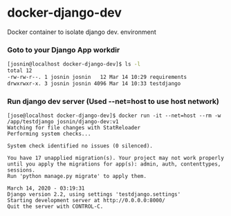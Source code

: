 # docker-django-dev
Docker container to isolate django dev. environment


### Goto to your Django App workdir
```bash
[josnin@localhost docker-django-dev]$ ls -l
total 12
-rw-rw-r--. 1 josnin josnin   12 Mar 14 10:29 requirements
drwxrwxr-x. 3 josnin josnin 4096 Mar 14 10:33 testdjango 
```


### Run django dev server (Used --net=host to use host network)
```
[jose@localhost docker-django-dev]$ docker run -it --net=host --rm -w /app/testdjango josnin/django-dev:v1
Watching for file changes with StatReloader
Performing system checks...

System check identified no issues (0 silenced).

You have 17 unapplied migration(s). Your project may not work properly until you apply the migrations for app(s): admin, auth, contenttypes, sessions.
Run 'python manage.py migrate' to apply them.

March 14, 2020 - 03:19:31
Django version 2.2, using settings 'testdjango.settings'
Starting development server at http://0.0.0.0:8000/
Quit the server with CONTROL-C.

```
